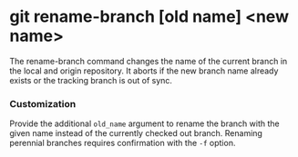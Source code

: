 # git rename-branch [old name] &lt;new name&gt;

The rename-branch command changes the name of the current branch in the local
and origin repository. It aborts if the new branch name already exists or the
tracking branch is out of sync.

### Customization

Provide the additional `old_name` argument to rename the branch with the given
name instead of the currently checked out branch. Renaming perennial branches
requires confirmation with the `-f` option.
